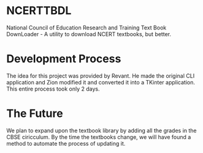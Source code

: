 # NCERTTBDL
National Council of Education Research and Training Text Book DownLoader - A utility to download NCERT textbooks, but better.

# Development Process
The idea for this project was provided by Revant. He made the original CLI application and Zion modified it and converted it into a TKinter application. This entire process took only 2 days.

# The Future
We plan to expand upon the textbook library by adding all the grades in the CBSE ciricculum. By the time the textbooks change, we will have found a method to automate the process of updating it.
